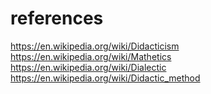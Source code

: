 # references

https://en.wikipedia.org/wiki/Didacticism
https://en.wikipedia.org/wiki/Mathetics
https://en.wikipedia.org/wiki/Dialectic
https://en.wikipedia.org/wiki/Didactic_method
